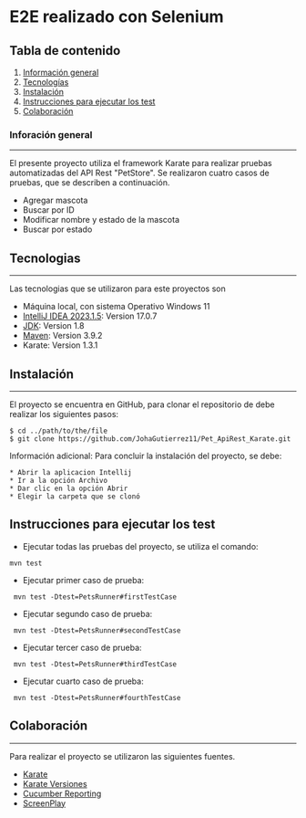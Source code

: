 # E2E realizado con Selenium

## Tabla de contenido
1. [Información general](#info-general)
2. [Tecnologías](#tecnologias)
3. [Instalación](#instalacion)
4. [Instrucciones para ejecutar los test](#ejec-test)
5. [Colaboración](#colaboracion)


### Inforación general
***
El presente proyecto utiliza el framework Karate para realizar pruebas automatizadas del API Rest "PetStore". Se realizaron cuatro casos de pruebas, que se describen a continuación. 
* Agregar mascota
* Buscar por ID
* Modificar nombre y estado de la mascota
* Buscar por estado
## Tecnologias
***
Las tecnologias que se utilizaron para este proyectos son
* Máquina local, con sistema Operativo Windows 11
* [IntelliJ IDEA 2023.1.5](https://www.jetbrains.com/idea/download/?section=windows): Version 17.0.7
* [JDK](https://www.oracle.com/java/technologies/javase/javase8-archive-downloads.html): Version 1.8
* [Maven](https://maven.apache.org/docs/3.9.2/release-notes.html): Version 3.9.2
* Karate: Version 1.3.1
## Instalación
***
El proyecto se encuentra en GitHub, para clonar el repositorio de debe realizar los siguientes pasos: 
```
$ cd ../path/to/the/file
$ git clone https://github.com/JohaGutierrez11/Pet_ApiRest_Karate.git
```
Información adicional: Para concluir la instalación del proyecto, se debe:
```
* Abrir la aplicacion Intellij
* Ir a la opción Archivo
* Dar clic en la opción Abrir
* Elegir la carpeta que se clonó
```
## Instrucciones para ejecutar los test
* Ejecutar todas las pruebas del proyecto, se utiliza el comando:
```
mvn test
```
* Ejecutar primer caso de prueba:
```
 mvn test -Dtest=PetsRunner#firstTestCase
```
* Ejecutar segundo caso de prueba:
```
 mvn test -Dtest=PetsRunner#secondTestCase
```
* Ejecutar tercer caso de prueba:
```
 mvn test -Dtest=PetsRunner#thirdTestCase
```
* Ejecutar cuarto caso de prueba:
```
 mvn test -Dtest=PetsRunner#fourthTestCase
```
## Colaboración
***
Para realizar el proyecto se utilizaron las siguientes fuentes.
* [Karate](https://github.com/karatelabs/karate/blob/master/README.md)
* [Karate Versiones](https://github.com/karatelabs/karate/releases)
* [Cucumber Reporting](https://github.com/damianszczepanik/cucumber-reporting?tab=readme-ov-file)
* [ScreenPlay](https://serenity-js.org/handbook/design/screenplay-pattern/)
